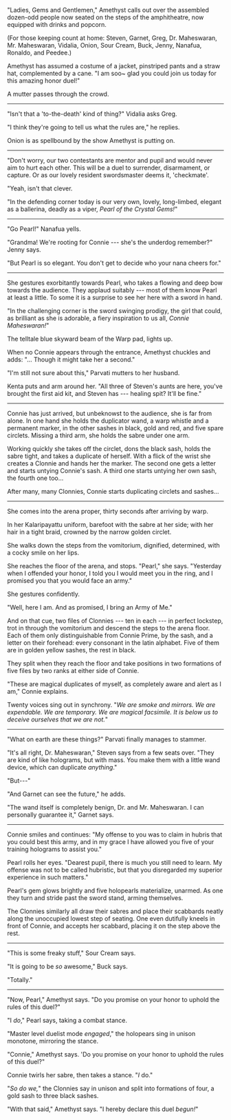 "Ladies, Gems and Gentlemen," Amethyst calls out over the assembled
dozen-odd people now seated on the steps of the amphitheatre, now equipped
with drinks and popcorn.

(For those keeping count at home: Steven, Garnet, Greg, Dr. Maheswaran, Mr.
Maheswaran, Vidalia, Onion, Sour Cream, Buck, Jenny, Nanafua, Ronaldo, and Peedee.)

Amethyst has assumed a costume of a jacket, pinstriped pants and a straw
hat, complemented by a cane. "I am soo~ glad you could join us today for
this amazing honor duel!"

A mutter passes through the crowd.

----

"Isn't that a 'to-the-death' kind of thing?" Vidalia asks Greg.

"I think they're going to tell us what the rules are," he replies.

Onion is as spellbound by the show Amethyst is putting on.

----

"Don't worry, our two contestants are mentor and pupil and would never
aim to hurt each other. This will be a duel to surrender, disarmament,
or capture. Or as our lovely resident swordsmaster deems it, 'checkmate'.

"Yeah, isn't that clever.

"In the defending corner today is our very own, lovely, long-limbed,
elegant as a ballerina, deadly as a viper, *Pearl of the Crystal Gems!*"

----

"Go Pearl!" Nanafua yells.

"Grandma! We're rooting for Connie --- she's the underdog remember?" Jenny says.

"But Pearl is so elegant. You don't get to decide who your nana cheers for."

----

She gestures exorbitantly towards Pearl, who takes a flowing and deep bow
towards the audience. They applaud suitably --- most of them know Pearl at
least a little. To some it is a surprise to see her here with a sword in hand.

"In the challenging corner is the sword swinging prodigy, the girl that could,
as brilliant as she is adorable, a fiery inspiration to us all, *Connie Maheswaran!*"

The telltale blue skyward beam of the Warp pad, lights up.

When no Connie appears through the entrance, Amethyst chuckles and adds:
"... Though it might take her a second."

"I'm still not sure about this," Parvati mutters to her husband.

Kenta puts and arm around her. "All three of Steven's aunts are here, you've
brought the first aid kit, and Steven has --- healing spit? It'll be fine."

----

Connie has just arrived, but unbeknowst to the audience, she is far from alone. In one hand
she holds the duplicator wand, a warp whistle and a permanent marker, in the other sashes in black,
gold and red, and five spare circlets. Missing a third arm, she holds the sabre under one
arm.

Working quickly she takes off the circlet, dons the black sash, holds the sabre tight,
and takes a duplicate of herself. With a flick of the wrist she creates
a Clonnie and hands her the marker. The second one gets a letter and starts untying Connie's sash.
A third one starts untying her own sash, the fourth one too...

After many, many Clonnies, Connie starts duplicating circlets and sashes...

----

She comes into the arena proper, thirty seconds after arriving by warp.

In her Kalaripayattu uniform, barefoot with the sabre
at her side; with her hair in a tight braid, crowned by the narrow golden circlet.

She walks down the steps from the vomitorium, dignified, determined, with a cocky
smile on her lips.

She reaches the floor of the arena, and stops. "Pearl," she says. "Yesterday
when I offended your honor, I told you I would meet you in the ring, and I promised you
that you would face an army."

She gestures confidently.

"Well, here I am. And as promised, I bring an Army of Me."

And on that cue, two files of Clonnies --- ten in each --- in perfect lockstep, trot in through the vomitorium
and descend the steps to the arena floor. Each of them only distinguishable from Connie Prime, by the
sash, and a letter on their forehead: every consonant in the latin alphabet.
Five of them are in golden yellow sashes, the rest in black.

They split when they reach the floor and take positions in two
formations of five files by two ranks at either side of Connie.

"These are magical duplicates of myself, as completely aware and alert as I am,"
Connie explains.

Twenty voices sing out in synchrony. "*We are smoke and mirrors. We are expendable.
We are temporary.  We are magical facsimile. It is below us to deceive ourselves
that we are not.*"

----

"What on earth are these things?" Parvati finally manages to stammer.

"It's all right, Dr. Maheswaran," Steven says from a few seats over.
"They are kind of like
holograms, but with mass. You make them with a little wand device, which
can duplicate *anything*."

"But---"

"And Garnet can see the future," he adds.

"The wand itself is completely benign, Dr. and Mr. Maheswaran. I can personally guarantee it,"
Garnet says.

----

Connie smiles and continues: "My offense to you was to claim in hubris that you could best this army, and
in my grace I have allowed you five of your training holograms to assist you."

Pearl rolls her eyes. "Dearest pupil, there is much you still need to learn.
My offense was not to be called hubristic, but that you disregarded my superior
experience in such matters."

Pearl's gem glows brightly and five holopearls materialize, unarmed. As one they turn
and stride past the sword stand, arming themselves.

The Clonnies similarly all draw their sabres and place their scabbards neatly
along the unoccupied lowest step of seating. One even dutifully kneels in front of Connie,
and accepts her scabbard, placing it on the step above the rest.

----

"This is some freaky stuff," Sour Cream says.

"It is going to be *so* awesome," Buck says.

"Totally."

----

"Now, Pearl," Amethyst says. "Do you promise on your honor to uphold the rules of this duel?"

"I *do*," Pearl says, taking a combat stance.

"Master level duelist mode *engaged*," the holopears sing in unison monotone, mirroring the stance.

"Connie," Amethyst says. 'Do you promise on your honor to uphold the rules of this duel?"

Connie twirls her sabre, then takes a stance. "*I* do."

"*So do we,*" the Clonnies say in unison and split into formations of four, a gold sash to
three black sashes.

"With that said," Amethyst says. "I hereby declare this duel *begun!*"
